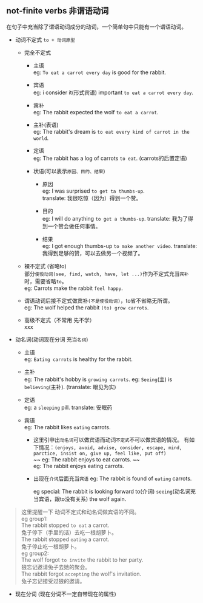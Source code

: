 ## not-finite verbs 非谓语动词
在句子中充当除了谓语动词成分的动词，一个简单句中只能有一个谓语动词。  
- 动词不定式 `to + 动词原型`
  - 完全不定式  
    - 主语  
      eg: `To eat a carrot every day` is good for the rabbit.

    - 宾语  
      eg: i consider it(形式宾语) important `to eat a carrot every day`.

    - 宾补  
      eg: The rabbit expected the wolf `to eat a carrot`.

    - 主补(表语)  
      eg: The rabbit's dream is `to eat every kind of carrot in the world`.

    - 定语  
      eg: The rabbit has a log of carrots `to eat`.  (carrots的后置定语)

    - 状语(可以表示`原因、目的、结果`)
      - 原因  
        eg: I was surprised `to get ta thumbs-up`.  
        translate: 我很吃惊（因为）得到一个赞。

      - 目的  
        eg: I will do anything `to get a thumbs-up`.
        translate: 我为了得到一个赞会做任何事情。

      - 结果  
        eg: I got enough thumbs-up `to make another video`.
        translate: 我得到足够的赞，可以去做另一个视频了。  

  - 裸不定式 (省略to)  
  部分`使役动词(see, find, watch, have, let ...)`作为不定式充当`宾补`时，需要省略`to`。  
    eg: Carrots make the rabbit `feel happy`.  

  - 谓语动词后接不定式做宾补`(不是使役动词)`，to省不省略无所谓。  
    eg: The wolf helped the rabbit `(to) grow carrots`.  

  - 高级不定式（不常用 先不学）  
    xxx

- 动名词(动词现在分词 充当`名词`)
  - 主语  
    eg: `Eating carrots` is healthy for the rabbit.

  - 主补  
    eg: The rabbit's hobby is `growing carrots`.
    eg: `Seeing`(主) is `believing`(主补). (translate: 眼见为实)  

  - 定语  
    eg: a `sleeping` pill.
    translate: 安眠药

  - 宾语  
    eg: The rabbit likes `eating` carrots.

    - 这里引申出`动名词`可以做宾语而动词`不定式`不可以做宾语的情况。
    有如下情况：`(enjoys, avoid, advise, consider, escape, mind, parctice, insist on, give up, feel like, put off)`  
    ~~ eg: The rabbit enjoys to eat carrots. ~~  
    eg: The rabbit enjoys eating carrots.

    - 出现在`介词`后面充当`宾语`
      eg: The rabbit is found of `eating` carrots.  

      eg special: The rabbit is looking forward to(介词) `seeing`(动名词充当宾语，跟to没有关系) the wolf again.  


> 这里提醒一下 动词不定式和动名词做宾语的不同。  
eg group1:  
The rabbit stopped `to eat` a carrot.  
兔子停下（手里的活）去吃一根胡萝卜。  
The rabbit stopped `eating` a carrot.  
兔子停止吃一根胡萝卜。  
eg  group2:   
The wolf forgot `to invite` the rabbit to her party.  
狼忘记邀请兔子去她的聚会。  
The rabbit forgot `accepting` the wolf's invitation.  
兔子忘记接受过狼的邀请。  

- 现在分词 (现在分词不一定自带现在的属性)